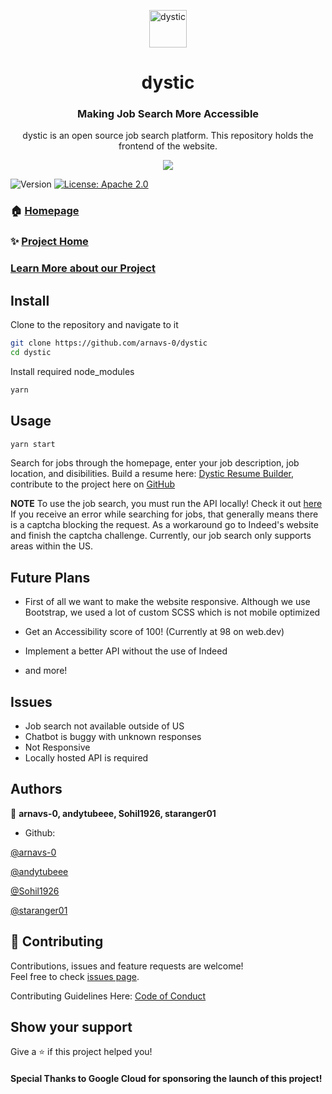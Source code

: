 <p align="center">
  <a href="https://dystic.web.app">
    <img alt="dystic" src="https://media.discordapp.net/attachments/823366296795480075/830850763785633872/logo192.png" width="60" />
  </a>
</p>
<h1 align="center">
  dystic
</h1>

<h3 align="center">
  Making Job Search More Accessible
</h3>
<p align="center">
 dystic is an open source job search platform. This repository holds the frontend of the website.
</p>

<p align="center">
  <img src="https://media.discordapp.net/attachments/754861953947795469/830857473111228506/unknown.png?width=1114&height=670">
</p>
<p>
  <img alt="Version" src="https://img.shields.io/badge/version-1.0.0-blue.svg?cacheSeconds=2592000" />
  <a href="https://github.com/arnavs-0/dystic-api/blob/main/LICENSE" target="_blank">
    <img alt="License: Apache 2.0" src="https://img.shields.io/badge/License-Apache%202.0-blue.svg" />
  </a>
</p>

### 🏠 [Homepage](https://github.com/arnavs-0/dystic)

### ✨ [Project Home](https://dystic.web.app/)

### [Learn More about our Project](https://devpost.com/software/dystic)

## Install

Clone to the repository and navigate to it

```sh
git clone https://github.com/arnavs-0/dystic
cd dystic
```

Install required node_modules

```sh
yarn
```

## Usage

```sh
yarn start
```

Search for jobs through the homepage, enter your job description, job location,
and disibilities. Build a resume here:
[Dystic Resume Builder](https://dystic-test.web.app), contribute to the project
here on [GitHub](https://github.com/arnavs-0/dystic-resume)

**NOTE** To use the job search, you must run the API locally! Check it out
[here](https://github.com/arnavs-0/dystic-api/) If you receive an error while
searching for jobs, that generally means there is a captcha blocking the
request. As a workaround go to Indeed's website and finish the captcha
challenge. Currently, our job search only supports areas within the US.

## Future Plans

- First of all we want to make the website responsive. Although we use
  Bootstrap, we used a lot of custom SCSS which is not mobile optimized

- Get an Accessibility score of 100! (Currently at 98 on web.dev)

- Implement a better API without the use of Indeed

- and more!

## Issues

- Job search not available outside of US
- Chatbot is buggy with unknown responses
- Not Responsive
- Locally hosted API is required

## Authors

👤 **arnavs-0, andytubeee, Sohil1926, staranger01**

- Github:

[@arnavs-0](https://github.com/arnavs-0)

[@andytubeee](https://github.com/andytubeee)

[@Sohil1926](https://github.com/Sohil1926)

[@staranger01](https://github.com/staranger01)

## 🤝 Contributing

Contributions, issues and feature requests are welcome! <br />Feel free to check
[issues page](https://github.com/arnavs-0/dystic/issues).

Contributing Guidelines Here:
[Code of Conduct](https://github.com/arnavs-0/dystic/blob/master/CODE_OF_CONDUCT.md)

## Show your support

Give a ⭐️ if this project helped you!

#### Special Thanks to Google Cloud for sponsoring the launch of this project!
